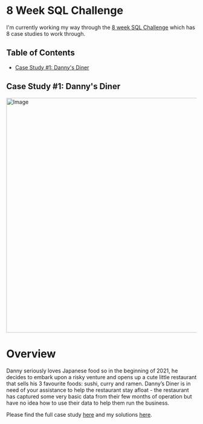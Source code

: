 # 8 Week SQL Challenge
I'm currently working my way through the [8 week SQL Challenge](https://8weeksqlchallenge.com/) which has 8 case studies to work through.

## Table of Contents

- [Case Study #1: Danny's Diner](#case-study-1-dannys-diner)

## Case Study #1: Danny's Diner

<img src="https://github.com/Hannahllmm/8weeksqlchallenge/assets/39679731/d846f7d0-2b9e-43ec-992b-18be79f43fb9" alt="Image" width="600" height="620">

# Overview
Danny seriously loves Japanese food so in the beginning of 2021, he decides to embark upon a risky venture and opens up a cute little restaurant that sells his 3 favourite foods: sushi, curry and ramen. Danny’s Diner is in need of your assistance to help the restaurant stay afloat - the restaurant has captured some very basic data from their few months of operation but have no idea how to use their data to help them run the business.

Please find the full case study [here](https://github.com/Hannahllmm/8-week-sql-challenge/blob/main/Case%20Study%20%231%3A%20Danny's%20Diner/README.md) and my solutions [here](https://github.com/Hannahllmm/8-week-sql-challenge/blob/main/Case%20Study%20%231%3A%20Danny's%20Diner/Solution.md).

